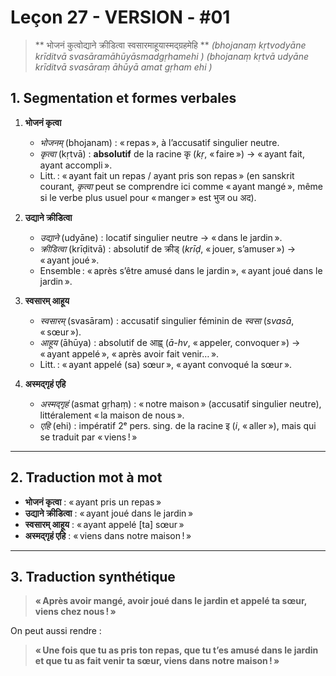 # Leçon 27 - VERSION - #01

> ** भोजनं कुत्वोद्याने क्रीडित्वा स्वसारमाहूयास्मद्ग्रहमेहि **
*(bhojanaṃ kṛtvodyāne krīditvā svasāramāhūyāsmadgṛhamehi )*
*(bhojanaṃ kṛtvā udyāne krīditvā svasāraṃ āhūyā amat gṛham ehi )*
 

## 1. Segmentation et formes verbales

1. **भोजनं कृत्वा**  
   - *भोजनम्* (bhojanam) : « repas », à l’accusatif singulier neutre.  
   - *कृत्वा* (kṛtvā) : **absolutif** de la racine कृ (*kṛ*, « faire ») → « ayant fait, ayant accompli ».  
   - Litt. : « ayant fait un repas / ayant pris son repas » (en sanskrit courant, *कृत्वा* peut se comprendre ici comme « ayant mangé », même si le verbe plus usuel pour « manger » est भुज ou अद).

2. **उद्याने क्रीडित्वा**  
   - *उद्याने* (udyāne) : locatif singulier neutre → « dans le jardin ».  
   - *क्रीडित्वा* (krīḍitvā) : absolutif de क्रीड् (*krīḍ*, « jouer, s’amuser ») → « ayant joué ».  
   - Ensemble : « après s’être amusé dans le jardin », « ayant joué dans le jardin ».

3. **स्वसारम् आहूय**  
   - *स्वसारम्* (svasāram) : accusatif singulier féminin de *स्वसा* (*svasā*, « sœur »).  
   - *आहूय* (āhūya) : absolutif de आह्व् (*ā-hv*, « appeler, convoquer ») → « ayant appelé », « après avoir fait venir… ».  
   - Litt. : « ayant appelé (sa) sœur », « ayant convoqué la sœur ».

4. **अस्मद्गृहं एहि**  
   - *अस्मद्गृहं* (asmat gṛhaṃ) : « notre maison » (accusatif singulier neutre), littéralement « la maison de nous ».    
   - *एहि* (ehi) : impératif 2ᵉ pers. sing. de la racine इ (*i*, « aller »), mais qui se traduit par « viens ! »  

---

## 2. Traduction mot à mot

- **भोजनं कृत्वा** : « ayant pris un repas »  
- **उद्याने क्रीडित्वा** : « ayant joué dans le jardin »  
- **स्वसारम् आहूय** : « ayant appelé [ta] sœur »  
- **अस्मद्गृहं एहि** : « viens dans notre maison ! »

---

## 3. Traduction synthétique

> **« Après avoir mangé, avoir joué dans le jardin et appelé ta sœur, viens chez nous ! »**  

On peut aussi rendre :  
> **« Une fois que tu as pris ton repas, que tu t’es amusé dans le jardin et que tu as fait venir ta sœur, viens dans notre maison ! »**